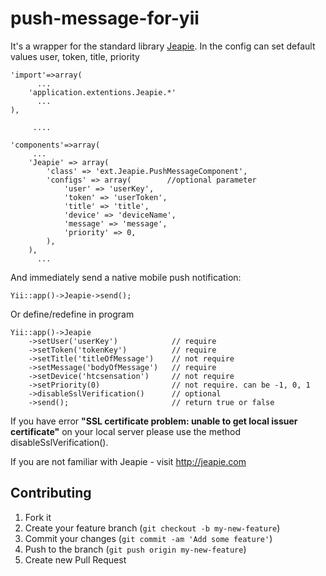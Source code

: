 push-message-for-yii
====================

It's a wrapper for the standard library [Jeapie](http://jeapie.com/ "Jeapie").
 In the config can set default values ​​user, token, title, priority

    'import'=>array(
          ...
        'application.extentions.Jeapie.*'
          ...
    ),

         ....

    'components'=>array(
         ...
        'Jeapie' => array(
            'class' => 'ext.Jeapie.PushMessageComponent',
            'configs' => array(        //optional parameter
                'user' => 'userKey',
                'token' => 'userToken',
                'title' => 'title',
                'device' => 'deviceName',
                'message' => 'message',
                'priority' => 0,
            ),
        ),
          ...

 And immediately send a native mobile push notification:

`Yii::app()->Jeapie->send();`

 Or define/redefine in program

    Yii::app()->Jeapie
        ->setUser('userKey')            // require
        ->setToken('tokenKey')          // require
        ->setTitle('titleOfMessage')    // not require
        ->setMessage('bodyOfMessage')   // require
        ->setDevice('htcsensation')     // not require
        ->setPriority(0)                // not require. can be -1, 0, 1
        ->disableSslVerification()      // optional
        ->send();                       // return true or false

If you have error **"SSL certificate problem: unable to get local issuer certificate"** on your local server
please use the method disableSslVerification().

If you are not familiar with Jeapie - visit http://jeapie.com

## Contributing

1. Fork it
2. Create your feature branch (`git checkout -b my-new-feature`)
3. Commit your changes (`git commit -am 'Add some feature'`)
4. Push to the branch (`git push origin my-new-feature`)
5. Create new Pull Request
